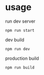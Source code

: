 # usage

run dev server

`npm run start`

dev build

`npm run dev`

production build

`npm run build`
